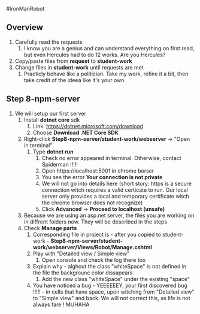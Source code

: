 #IronManRobot

## Overview
1. Carefully read the requests 
    1. I know you are a genius and can understand everything on first read, but even Hercules had to do 12 works. Are you Hercules?
1. Copy/paste files from **request** to **student-work**
1. Change files in **student-work** until requests are met
    1. Practicly behave like a politician. Take my work, refine it a bit, then take credit of the ideea like it's your own

## Step 8-npm-server
1. We will setup our first server
    1. Install **dotnet core** sdk
        1. Link: https://dotnet.microsoft.com/download
        1. Choose **Download .NET Core SDK**
    1. Right-click **Step8-npm-server/student-work/webserver** -> "Open in terminal"
        1. Type **dotnet run**
            1. Check no error appeared in terminal. Otherwise, contact Spiderman !!!!!
            1. Open https://localhost:5001 in chrome borser
            1. You see the error **Your connection is not private**
            1. We will not go into details here (short story: https is a secure connection witch requires a valid certicate to run. Our local server only provides a local and temporary certificate witch the chrome browser does not recognize)
            1. Click **Advanced** -> **Proceed to localhost (unsafe)**
    1. Because we are using an asp.net server, the files you are working on in diffrent folders now. They will be described in the steps
    1. Check **Manage parts**
        1. Corresponding file in project is - after you copied to student-work - **Step8-npm-server/student-work/webserver/Views/Robot/Manage.cshtml**
        1. Play with "Detailed view / Simple view"
            1. Open console and check the log there too
        1. Explain why - alghout the class "whiteSpace" is not defined in the file the backgrounc color dissapears
            1. Add the new class "whiteSpace" under the existing "space"
        1. You have noticed a bug - YEEEEEEY, your first discovered bug !!!!! - in cells that have space, upon witching from "Detailed view" to "Simple view" and back. We will not correct this, as life is not always fare ! MUHAHA